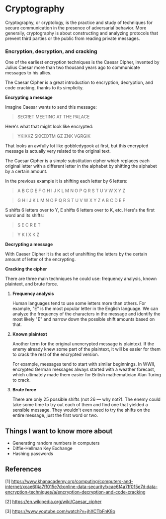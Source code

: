 # Cryptography

Cryptography, or cryptology, is the practice and study of techniques for secure communication in the presence of adversarial behavior. More generally, cryptography is about constructing and analyzing protocols that prevent third parties or the public from reading private messages.

### **Encryption, decryption, and cracking**

One of the earliest encryption techniques is the Caesar Cipher, invented by Julius Caesar more than two thousand years ago to communicate messages to his allies.

The Caesar Cipher is a great introduction to encryption, decryption, and code cracking, thanks to its simplicity.

**Encrypting a message**

Imagine Caesar wants to send this message:

>SECRET MEETING AT THE PALACE

Here's what that might look like encrypted:

>YKIXKZ SKKZOTM GZ ZNK VGRGIK

That looks an awfully lot like gobbledygook at first, but this encrypted message is actually very related to the original text.

The Caesar Cipher is a simple substitution cipher which replaces each original letter with a different letter in the alphabet by shifting the alphabet by a certain amount.

In the previous example it is shifting each letter by 6 letters:

>A	B	C	D	E	F	G	H	I	J	K	L	M	N	O	P	Q	R	S	T	U	V	W	X	Y	Z

>G	H	I	J	K	L	M	N	O	P	Q	R	S	T	U	V	W	X	Y	Z	A	B	C	D	E	F

S shifts 6 letters over to Y, E shifts 6 letters over to K, etc. Here's the first word and its shifts:

>S	E	C	R	E	T

>Y	K	I	X	K	Z

**Decrypting a message**

With Caeser Cipher it is the act of unshifting the letters by the certain amount of letter of the encrypting.

**Cracking the cipher**

There are three main techniques he could use: frequency analysis, known plaintext, and brute force.

1. **Frequency analysis**

    Human languages tend to use some letters more than others. For example, "E" is the most popular letter in the English language. We can analyze the frequency of the characters in the message and identify the most likely "E" and narrow down the possible shift amounts based on that.

2. **Known plaintext**

    Another term for the original unencrypted message is plaintext. If the enemy already knew some part of the plaintext, it will be easier for them to crack the rest of the encrypted version.

    For example, messages tend to start with similar beginnings. In WWII, encrypted German messages always started with a weather forecast, which ultimately made them easier for British mathematician Alan Turing to crack.

3. **Brute force**

    There are only 25 possible shifts (not 26 — why not?). The enemy could take some time to try out each of them and find one that yielded a sensible message. They wouldn't even need to try the shifts on the entire message, just the first word or two.

## Things I want to know more about

- Generating random numbers in computers
- Diffie-Hellman Key Exchange
- Hashing passwords

## References

[1] <https://www.khanacademy.org/computing/computers-and-internet/xcae6f4a7ff015e7d:online-data-security/xcae6f4a7ff015e7d:data-encryption-techniques/a/encryption-decryption-and-code-cracking>

[2] <https://en.wikipedia.org/wiki/Caesar_cipher>

[3] <https://www.youtube.com/watch?v=jhXCTbFnK8o>
